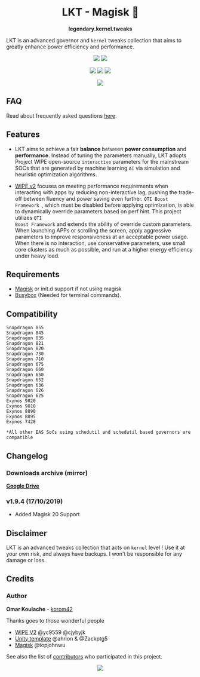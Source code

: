 <h1 align="center">LKT - Magisk 🏁</h1>
<p align="center">
 <strong>legendary.kernel.tweaks</strong></div>
</p>

LKT is an advanced governor and <code>kernel</code> tweaks collection that aims to greatly enhance power efficiency and performance.

<p align="center">
</a> <img src="https://img.shields.io/badge/Version-1.9.3-lightgrey.svg"></a> <img src="https://img.shields.io/badge/Updated-Aug%2025%2C%202019-brightgreen.svg"></a> 
</p>

<p align="center">
<a href="https://forum.xda-developers.com/apps/magisk/xz-lxt-1-0-insane-battery-life-12h-sot-t3700688"><img src="https://img.shields.io/badge/-XDA-orange.svg"></a>  <a href="https://t.me/LKT_XDA"><img src="https://img.shields.io/badge/-Telegram-9cf.svg"></a>  <a href="https://join.slack.com/t/lkt-xda/shared_invite/enQtNzI2NTIzNzE1Mzk3LWE2YjY5YjA1OGUwZmFkZWEzZjUyMDEyMTQ0NTE0MDlmOTg4YTAyMWU1ZWVkMWMwMWZhNzQ4NTU4MTRkZGUyMjQ"><img src="https://img.shields.io/badge/-Slack-BlueViolet"></a>
</p>

<p align="center">
<a href="http://bit.ly/2QYQnln"><img src="https://img.shields.io/badge/-Donate-blue"></a>
</p>

## FAQ
Read about frequently asked questions [here](https://telegra.ph/LKT---FAQ-03-25).

## Features
- LKT aims to achieve a fair **balance** between **power consumption** and **performance**.
Instead of tuning the parameters manually, LKT adopts Project WIPE open-source <code>interactive</code> parameters for the mainstream SOCs that are generated by machine learning <code>AI</code> via simulation and heuristic optimization algorithms.

- [WIPE v2](https://github.com/yc9559/wipe-v2) focuses on meeting performance requirements when interacting with apps by reducing non-interactive lag, pushing the trade-off between fluency and power saving even further. <code>QTI Boost Framework </code>, which must be disabled before applying optimization, is able to dynamically override parameters based on perf hint. This project utilizes <code>QTI Boost Framework</code> and extends the ability of override custom parameters. When launching APPs or scrolling the screen, apply aggressive parameters to improve responsiveness at an acceptable power usage. When there is no interaction, use conservative parameters, use small core clusters as much as possible, and run at a higher energy efficiency under heavy load.

## Requirements
- [Magisk](https://github.com/topjohnwu/Magisk/releases) or init.d support if not using magisk
- [Busybox](https://sourceforge.net/projects/magiskfiles/files/module-uploads/busybox-ndk-13015.zip/download) (Needed for terminal commands).

## Compatibility
```
Snapdragon 855
Snapdragon 845
Snapdragon 835
Snapdragon 821
Snapdragon 820
Snapdragon 730
Snapdragon 710
Snapdragon 675
Snapdragon 660
Snapdragon 650
Snapdragon 652
Snapdragon 636
Snapdragon 626
Snapdragon 625
Exynos 9820 
Exynos 9810 
Exynos 8890 
Exynos 8895 
Exynos 7420 

*All other EAS SoCs using schedutil and schedutil based governors are compatible
```
## Changelog
### Downloads archive (mirror)
**[Google Drive](https://drive.google.com/open?id=1CFLs741l37IT2ga19f1Nu8MJiZQvMSjp)**

### v1.9.4 (17/10/2019)
- Added Magisk 20 Support

## Disclaimer
LKT is an advanced tweaks collection that acts on `kernel` level !
Use it at your own risk, and always have backups. I won't be responsible for any damage or loss.

## Credits
### Author
**Omar Koulache** - [korom42](https://github.com/korom42)

Thanks goes to those wonderful people
- [WIPE V2](https://github.com/yc9559/wipe-v2/) @yc9559 @cjybyjk
- [Unity template](https://github.com/Zackptg5/Unity) @ahrion & @Zackptg5 
- [Magisk](https://github.com/topjohnwu/Magisk) @topjohnwu

See also the list of [contributors](https://github.com/korom42/LKT/contributors) who participated in this project.

<p align="center">
 <a href="http://hits.dwyl.io/Korom42/Magisk-Modules-Repo/legendary_kernel_tweaks"><img src="http://hits.dwyl.io/Korom42/Magisk-Modules-Repo/legendary_kernel_tweaks.svg"></a>
</p>

